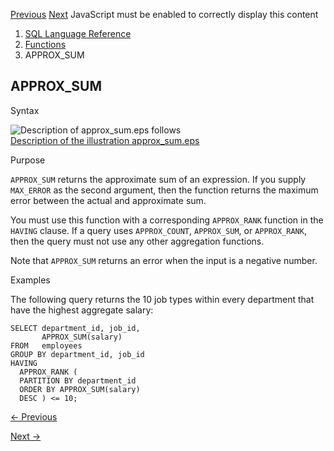 [Previous](APPROX_RANK.md) [Next](ASCII.md) JavaScript must be enabled to
correctly display this content

  1. [SQL Language Reference ](index.md)
  2. [Functions](Functions.md)
  3. APPROX_SUM

## APPROX_SUM

Syntax

![Description of approx_sum.eps
follows](https://docs.oracle.com/en/database/oracle/oracle-database/23/sqlrf/img/approx_sum.gif)  
[Description of the illustration approx_sum.eps](img_text/approx_sum.md)

Purpose

`APPROX_SUM` returns the approximate sum of an expression. If you supply
`MAX_ERROR` as the second argument, then the function returns the maximum
error between the actual and approximate sum.

You must use this function with a corresponding `APPROX_RANK` function in the
`HAVING` clause. If a query uses `APPROX_COUNT`, `APPROX_SUM`, or
`APPROX_RANK`, then the query must not use any other aggregation functions.

Note that `APPROX_SUM` returns an error when the input is a negative number.

Examples

The following query returns the 10 job types within every department that have
the highest aggregate salary:

    
    
    SELECT department_id, job_id, 
           APPROX_SUM(salary) 
    FROM   employees
    GROUP BY department_id, job_id
    HAVING 
      APPROX_RANK ( 
      PARTITION BY department_id 
      ORDER BY APPROX_SUM(salary) 
      DESC ) <= 10;
    


[← Previous](APPROX_RANK.md)

[Next →](ASCII.md)

